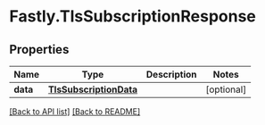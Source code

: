 # Fastly.TlsSubscriptionResponse

## Properties

Name | Type | Description | Notes
------------ | ------------- | ------------- | -------------
**data** | [**TlsSubscriptionData**](TlsSubscriptionData.md) |  | [optional] 


[[Back to API list]](../../README.md#endpoints) [[Back to README]](../../README.md)
